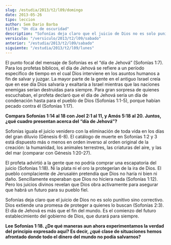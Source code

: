 ```yaml
---
slug: /estudia/2013/t2/l09/domingo
date: 2013-05-26
tipo: leccion
author: Sem Dario Barba
title: "Un día de oscuridad"
description: "Sofonías deja claro que el juicio de Dios no es solo punitivo sino correctivo.  Dios extiende una promesa de proteger a quienes lo buscan (Sofonías 2:3). El  día de Jehová es más que el fin del mundo. Es el comienzo del futuro  establecimiento del gobierno de Dios, que durará ..."
versiculo: "/versiculo/2013/t2/l09/sabado"
anterior: "/estudia/2013/t2/l09/sabado"
siguiente: "/estudia/2013/t2/l09/lunes"
---
```


El punto focal del mensaje de Sofonías es el “día de Jehová” (Sofonías 1:7). Para los profetas bíblicos, el día de Jehová se refiere a un período específico de tiempo en el cual Dios interviene en los asuntos humanos a fin de salvar y juzgar. La mayor parte de la gente en el antiguo Israel creía que en ese día Dios salvaría y exaltaría a Israel mientras que las naciones enemigas serían destruidas para siempre. Para gran sorpresa de quienes escuchaban, el profeta declaró que el día de Jehová sería un día de condenación hasta para el pueblo de Dios (Sofonías 1:1-5), porque habían pecado contra él (Sofonías 1:17).

**Compara Sofonías 1:14 al 18 con Joel 2:1 al 11, y Amós 5:18 al 20. Juntos, ¿qué cuadro presentan acerca del “día de Jehová”?**

Sofonías iguala el juicio venidero con la eliminación de toda vida en los días del gran diluvio (Génesis 6-8). El catálogo de muerte en Sofonías 1:2 y 3 está dispuesto más o menos en orden inverso al orden original de la creación: la humanidad, los animales terrestres, las criaturas del aire, y las del mar (comparar con Génesis 1:20-27).

El profeta advirtió a la gente que no podría comprar una escapatoria del juicio (Sofonías 1:18). Ni la plata ni el oro la protegerían de la ira de Dios. El pueblo complaciente de Jerusalén pretendía que Dios no haría ni bien ni daño. Sencillamente esperaban que Dios no hiciera nada (Sofonías 1:12). Pero los juicios divinos revelan que Dios obra activamente para asegurar que habrá un futuro para su pueblo fiel.

Sofonías deja claro que el juicio de Dios no es solo punitivo sino correctivo. Dios extiende una promesa de proteger a quienes lo buscan (Sofonías 2:3). El día de Jehová es más que el fin del mundo. Es el comienzo del futuro establecimiento del gobierno de Dios, que durará para siempre.

**Lee Sofonías 1:18. ¿De qué maneras aun ahora experimentamos la verdad del principio expresado aquí? Es decir, ¿qué clase de situaciones hemos afrontado donde todo el dinero del mundo no podía salvarnos?**
